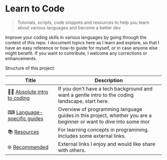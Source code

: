 # Learn to Code
> Tutorials, scripts, code snippets and resources to help you learn about various languages and become a better dev

Improve your coding skills in various languages by going through the content of this repo. I document topics here as I learn and explore, so that I have an easy reference or how-to guide for myself, or in case anyone else might benefit. If you want to contribute, I welcome any corrections or enhancements.

Structure of this project:

|Title| Description  |
|--|--|
| 👨‍🏫 [Absolute intro to coding](/intro_to_coding.md) | If you don't have a tech background and want a gentle intro to the coding landscape, start here.
| ⌨ [Language-specific guides](/language_guides.md)  | Overview of programming language guides in this project, whether you are a beginner or want to dive into some mor |
| 📚 [Resources](/resources.md) | For learning concepts in programming. Includes some external links. |
| 🌐 [Recommended](/recommended.md) | External links I enjoy and would like share with others. |

<!--stackedit_data:
eyJoaXN0b3J5IjpbMTkzNjI1NTY4NiwtNjE4MzkzNTU0LDEzMT
gyNjE1ODUsMjg3NzU3MTE1LC0xOTg5NDkxNDY1LDE2ODE4MTYx
NzNdfQ==
-->